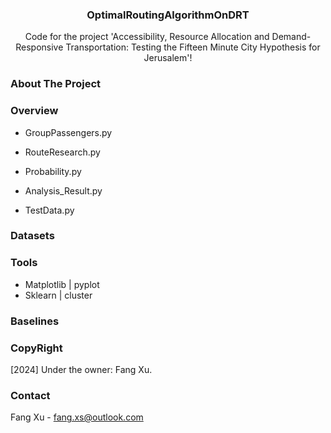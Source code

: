 <div align="center">
   <h3 align="center">OptimalRoutingAlgorithmOnDRT</h3>
  <p align="center">
     Code for the project 'Accessibility, Resource Allocation and Demand-Responsive
Transportation: Testing the Fifteen Minute City Hypothesis for Jerusalem'!
  </p>
</div>

### About The Project


### Overview
- GroupPassengers.py

- RouteResearch.py
  
- Probability.py

- Analysis_Result.py

- TestData.py

### Datasets



### Tools
* Matplotlib | pyplot
* Sklearn | cluster


### Baselines


<!-- LICENSE -->
### CopyRight
[2024] Under the owner: Fang Xu. 

<!-- CONTACT -->
### Contact

Fang Xu - fang.xs@outlook.com
